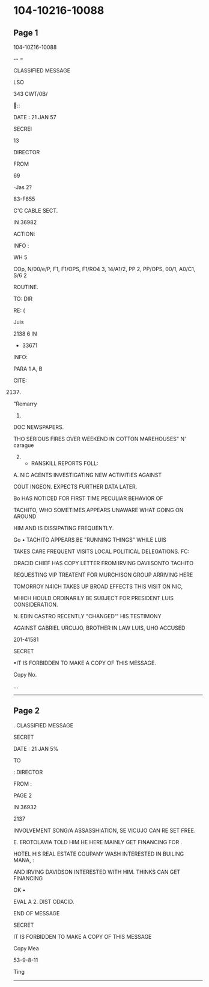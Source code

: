 # 104-10216-10088

## Page 1

104-10Z16-10088

-- =

CLASSIFIED MESSAGE

LSO

343 CWT/0B/

::

DATE : 21 JAN 57

SECREI

13

DIRECTOR

FROM

69

-Jas 2?

83-F655

C'C CABLE SECT.

IN 36982

ACTION:

INFO :

WH 5

COp, N/00/e/P, F1, F1/OPS, F1/RO4 3, 14/A1/2, PP 2, PP/OPS, 00/1, A0/C1, S/6 2

ROUTINE.

TO: DIR

RE: (

Juis

2138 6 IN

- 33671

INFO:

PARA 1 A, B

CITE:

2137.

"Remarry

1.

DOC NEWSPAPERS.

THO SERIOUS FIRES OVER WEEKEND IN COTTON MAREHOUSES" N' carague

2. * RANSKILL REPORTS FOLL:

A. NIC ACENTS INVESTIGATING NEW ACTIVITIES AGAINST

COUT INGEON. EXPECTS FURTHER DATA LATER.

Bo HAS NOTICED FOR FIRST TIME PECULIAR BEHAVIOR OF

TACHITO, WHO SOMETIMES APPEARS UNAWARE WHAT GOING ON AROUND

HIM AND IS DISSIPATING FREQUENTLY.

Go • TACHITO APPEARS BE "RUNNING THINGS" WHILE LUIS

TAKES CARE FREQUENT VISITS LOCAL POLITICAL DELEGATIONS. FC:

ORACID CHIEF HAS COPY LETTER FROM IRVING DAVIISONTO TACHITO

REQUESTING VIP TREATENT FOR MURCHISON GROUP ARRIVING HERE

TOMORROY N4ICH TAKES UP BROAD EFFECTS THIS VISIT ON NIC,

MHICH HOULD ORDINARILY BE SUBJECT FOR PRESIDENT LUIS CONSIDERATION.

N. EDIN CASTRO RECENTLY "CHANGED'" HIS TESTIMONY

AGAINST GABRIEL URCUJO, BROTHER IN LAW LUIS, UHO ACCUSED

201-41581

SECRET

•IT IS FORBIDDEN TO MAKE A COPY OF THIS MESSAGE.

Copy No.

...

---

## Page 2

. CLASSIFIED MESSAGE

SECRET

DATE : 21 JAN 5%

TO

: DIRECTOR

FROM :

PAGE 2

IN 36932

2137

INVOLVEMENT SONG/A ASSASSHIATION, SE VICUJO CAN RE SET FREE.

E. EROTOLAVIA TOLD HIM HE HERE MAINLY GET FINANCING FOR .

HOTEL HIS REAL ESTATE COUPANY WASH INTERESTED IN BUILING MANA, :

AND IRVING DAVIDSON INTERESTED WITH HIM. THINKS CAN GET FINANCING

OK •

EVAL A 2. DIST ODACID.

END OF MESSAGE

SECRET

IT IS FORBIDDEN TO MAKE A COPY OF THIS MESSAGE

Copy Mea

53-9-8-11

Ting

---

